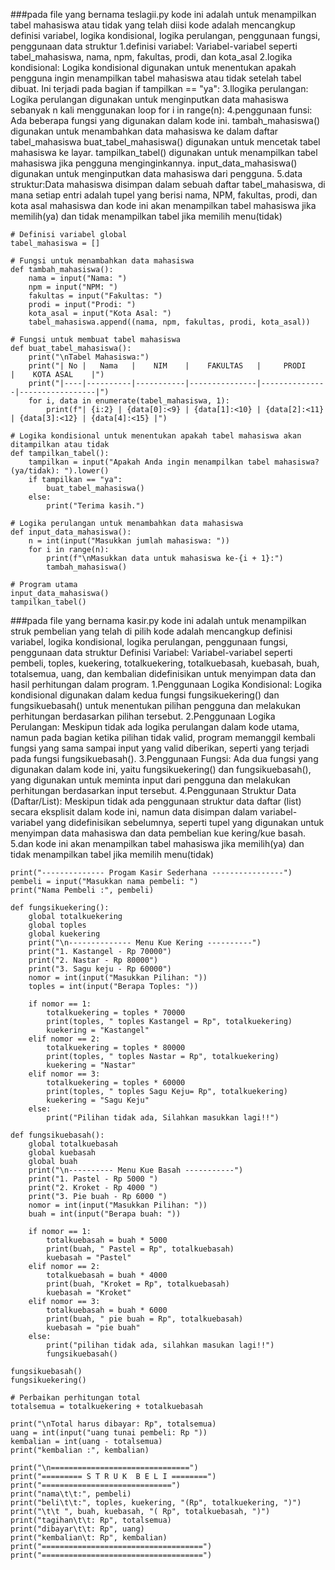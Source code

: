 ###pada file yang bernama teslagii.py
kode ini adalah untuk menampilkan tabel mahasiswa atau tidak yang telah diisi
kode adalah mencangkup definisi variabel, logika kondisional, logika perulangan, penggunaan fungsi, penggunaan data struktur
1.definisi variabel: Variabel-variabel seperti tabel_mahasiswa, nama, npm, fakultas, prodi, dan kota_asal
2.logika kondisional: Logika kondisional digunakan untuk menentukan apakah pengguna ingin menampilkan tabel mahasiswa atau tidak setelah tabel dibuat. Ini terjadi pada bagian if tampilkan == "ya":
3.llogika perulangan: Logika perulangan digunakan untuk menginputkan data mahasiswa sebanyak n kali menggunakan loop for i in range(n):
4.penggunaan funsi: Ada beberapa fungsi yang digunakan dalam kode ini. tambah_mahasiswa() digunakan untuk menambahkan data mahasiswa ke dalam daftar tabel_mahasiswa buat_tabel_mahasiswa() digunakan untuk mencetak tabel mahasiswa ke layar. tampilkan_tabel() digunakan untuk menampilkan tabel mahasiswa jika pengguna menginginkannya. input_data_mahasiswa() digunakan untuk menginputkan data mahasiswa dari pengguna.
5.data struktur:Data mahasiswa disimpan dalam sebuah daftar tabel_mahasiswa, di mana setiap entri adalah tupel yang berisi nama, NPM, fakultas, prodi, dan kota asal mahasiswa
dan kode ini akan menampilkan tabel mahasiswa jika memilih(ya) dan tidak menampilkan tabel jika memilih menu(tidak)

    # Definisi variabel global
    tabel_mahasiswa = []
    
    # Fungsi untuk menambahkan data mahasiswa
    def tambah_mahasiswa():
        nama = input("Nama: ")
        npm = input("NPM: ")
        fakultas = input("Fakultas: ")
        prodi = input("Prodi: ")
        kota_asal = input("Kota Asal: ")
        tabel_mahasiswa.append((nama, npm, fakultas, prodi, kota_asal))
    
    # Fungsi untuk membuat tabel mahasiswa
    def buat_tabel_mahasiswa():
        print("\nTabel Mahasiswa:")
        print("| No |   Nama   |    NIM    |    FAKULTAS   |     PRODI     |    KOTA ASAL    |")
        print("|----|----------|-----------|---------------|---------------|-----------------|")
        for i, data in enumerate(tabel_mahasiswa, 1):
            print(f"| {i:2} | {data[0]:<9} | {data[1]:<10} | {data[2]:<11} | {data[3]:<12} | {data[4]:<15} |")
    
    # Logika kondisional untuk menentukan apakah tabel mahasiswa akan ditampilkan atau tidak
    def tampilkan_tabel():
        tampilkan = input("Apakah Anda ingin menampilkan tabel mahasiswa? (ya/tidak): ").lower()
        if tampilkan == "ya":
            buat_tabel_mahasiswa()
        else:
            print("Terima kasih.")
    
    # Logika perulangan untuk menambahkan data mahasiswa
    def input_data_mahasiswa():
        n = int(input("Masukkan jumlah mahasiswa: "))
        for i in range(n):
            print(f"\nMasukkan data untuk mahasiswa ke-{i + 1}:")
            tambah_mahasiswa()
    
    # Program utama
    input_data_mahasiswa()
    tampilkan_tabel()


###pada file yang bernama kasir.py
kode ini adalah untuk menampilkan struk pembelian yang telah di pilih 
kode adalah mencangkup definisi variabel, logika kondisional, logika perulangan, penggunaan fungsi, penggunaan data struktur
Definisi Variabel: Variabel-variabel seperti pembeli, toples, kuekering, totalkuekering, totalkuebasah, kuebasah, buah, totalsemua, uang, dan kembalian didefinisikan untuk menyimpan data dan hasil perhitungan dalam program.
1.Penggunaan Logika Kondisional: Logika kondisional digunakan dalam kedua fungsi fungsikuekering() dan fungsikuebasah() untuk menentukan pilihan pengguna dan melakukan perhitungan berdasarkan pilihan tersebut.
2.Penggunaan Logika Perulangan: Meskipun tidak ada logika perulangan dalam kode utama, namun pada bagian ketika pilihan tidak valid, program memanggil kembali fungsi yang sama sampai input yang valid diberikan, seperti yang terjadi pada fungsi fungsikuebasah().
3.Penggunaan Fungsi: Ada dua fungsi yang digunakan dalam kode ini, yaitu fungsikuekering() dan fungsikuebasah(), yang digunakan untuk meminta input dari pengguna dan melakukan perhitungan berdasarkan input tersebut.
4.Penggunaan Struktur Data (Daftar/List): Meskipun tidak ada penggunaan struktur data daftar (list) secara eksplisit dalam kode ini, namun data disimpan dalam variabel-variabel yang didefinisikan sebelumnya, seperti tupel yang digunakan untuk menyimpan data mahasiswa dan data pembelian kue kering/kue basah.
5.dan kode ini akan menampilkan tabel mahasiswa jika memilih(ya) dan tidak menampilkan tabel jika memilih menu(tidak)

    print("-------------- Progam Kasir Sederhana ----------------")
    pembeli = input("Masukkan nama pembeli: ")
    print("Nama Pembeli :", pembeli)
    
    def fungsikuekering():
        global totalkuekering
        global toples
        global kuekering
        print("\n-------------- Menu Kue Kering ----------")
        print("1. Kastangel - Rp 70000")
        print("2. Nastar - Rp 80000")
        print("3. Sagu keju - Rp 60000")
        nomor = int(input("Masukkan Pilihan: "))
        toples = int(input("Berapa Toples: "))
    
        if nomor == 1:
            totalkuekering = toples * 70000
            print(toples, " toples Kastangel = Rp", totalkuekering)
            kuekering = "Kastangel"
        elif nomor == 2:
            totalkuekering = toples * 80000
            print(toples, " toples Nastar = Rp", totalkuekering)
            kuekering = "Nastar"
        elif nomor == 3:
            totalkuekering = toples * 60000
            print(toples, " toples Sagu Keju= Rp", totalkuekering)
            kuekering = "Sagu Keju"
        else:
            print("Pilihan tidak ada, Silahkan masukkan lagi!!")
    
    def fungsikuebasah():
        global totalkuebasah
        global kuebasah
        global buah
        print("\n---------- Menu Kue Basah -----------")
        print("1. Pastel - Rp 5000 ")
        print("2. Kroket - Rp 4000 ")
        print("3. Pie buah - Rp 6000 ")
        nomor = int(input("Masukkan Pilihan: "))
        buah = int(input("Berapa buah: "))
    
        if nomor == 1:
            totalkuebasah = buah * 5000 
            print(buah, " Pastel = Rp", totalkuebasah)
            kuebasah = "Pastel"
        elif nomor == 2:
            totalkuebasah = buah * 4000
            print(buah, "Kroket = Rp", totalkuebasah)
            kuebasah = "Kroket"
        elif nomor == 3:
            totalkuebasah = buah * 6000
            print(buah, " pie buah = Rp", totalkuebasah)
            kuebasah = "pie buah"
        else:
            print("pilihan tidak ada, silahkan masukan lagi!!")
            fungsikuebasah()
    
    fungsikuebasah()
    fungsikuekering()
    
    # Perbaikan perhitungan total
    totalsemua = totalkuekering + totalkuebasah
    
    print("\nTotal harus dibayar: Rp", totalsemua)
    uang = int(input("uang tunai pembeli: Rp "))
    kembalian = int(uang - totalsemua)
    print("kembalian :", kembalian)
    
    print("\n===============================")
    print("========= S T R U K  B E L I ========")
    print("=============================")
    print("nama\t\t:", pembeli)
    print("beli\t\t:", toples, kuekering, "(Rp", totalkuekering, ")")
    print("\t\t ", buah, kuebasah, "( Rp", totalkuebasah, ")")
    print("tagihan\t\t: Rp", totalsemua)
    print("dibayar\t\t: Rp", uang)
    print("kembalian\t: Rp", kembalian)
    print("====================================")
    print("====================================")
